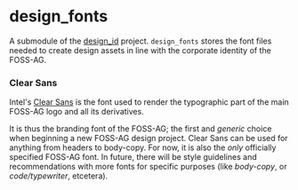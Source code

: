 # design_fonts
A submodule of the [design_id](https://github.com/foss-ag/design_id) project. `design_fonts` stores the font files needed to create design assets in line with the corporate identity of the FOSS-AG.

### Clear Sans
Intel's [Clear Sans](https://01.org/clear-sans/) is the font used to render the typographic part of the main FOSS-AG logo and all its derivatives.

It is thus the branding font of the FOSS-AG; the first and *generic* choice when beginning a new FOSS-AG design project. Clear Sans can be used for anything from headers to body-copy. For now, it is also the *only* officially specified FOSS-AG font. In future, there will be style guidelines and recommendations with more fonts for specific purposes (like *body-copy*, or *code/typewriter*, etcetera).
